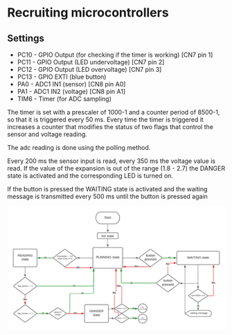 # Recruiting microcontrollers

## Settings

- PC10 - GPIO Output (for checking if the timer is working) [CN7 pin 1]
- PC11 - GPIO Output (LED undervoltage) [CN7 pin 2]
- PC12 - GPIO Output (LED overvoltage) [CN7 pin 3]
- PC13 - GPIO EXTI (blue button)
- PA0 - ADC1 IN1 (sensor) [CN8 pin A0]
- PA1 - ADC1 IN2 (voltage) [CN8 pin A1]
- TIM6 - Timer (for ADC sampling)

The timer is set with a prescaler of 1000-1 and a counter period of 8500-1, so that it is triggered every 50 ms. Every time the timer is triggered it increases a counter that modifies the status of two flags that control the sensor and voltage reading.

The adc reading is done using the polling method.

Every 200 ms the sensor input is read, every 350 ms the voltage value is read. If the value of the expansion is out of the range (1.8 - 2.7) the DANGER state is activated and the corresponding LED is turned on.

If the button is pressed the WAITING state is activated and the waiting message is transmitted every 500 ms until the button is pressed again

![flowchart](./media/Flowchart.png)